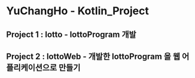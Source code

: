 # YuChangHo - Kotlin_Project
## Project 1 : lotto - lottoProgram 개발
## Project 2 : lottoWeb - 개발한 lottoProgram 을 웹 어플리케이션으로 만들기
